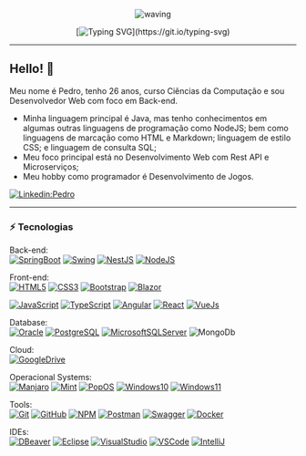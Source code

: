 <div align="center" > 

![waving](https://capsule-render.vercel.app/api?type=waving&height=90&color=gradient)
 
[![Typing SVG](https://readme-typing-svg.demolab.com?font=Dosis&size=60&duration=3000&pause=1000&color=22AE43&background=6DA3FF00&center=true&vCenter=true&random=false&width=550&height=90&lines=Bem-vindo(a)+Visitante!;Meu+nome+%C3%A9+Pedro!;Desenvolvedor+Web!)](https://git.io/typing-svg)
</div>

____

## Hello! 👋

Meu nome é Pedro, tenho 26 anos, curso Ciências da Computação e sou Desenvolvedor Web com foco em Back-end.

* Minha linguagem principal é Java, mas tenho conhecimentos em algumas outras linguagens de programação como NodeJS; bem como linguagens de marcação como HTML e Markdown; linguagem de estilo CSS; e linguagem de consulta SQL;
* Meu foco principal está no Desenvolvimento Web com Rest API e Microserviços;
* Meu hobby como programador é Desenvolvimento de Jogos.

[![Linkedin:Pedro](https://img.shields.io/badge/-Linkedin-blue?style=flat&logo=Linkedin&logoColor=white&link=https://www.linkedin.com/in/ipeeeed/)](https://www.linkedin.com/in/ipeeeed/)

____

### ⚡ Tecnologias

<div display="inline">
<div>

Back-end: <br>
[![SpringBoot](https://img.shields.io/badge/Spring_Boot-%236DB33F?style=flat&logo=springboot&logoColor=white)](https://docs.spring.io/spring-boot/index.html)
[![Swing](https://img.shields.io/badge/Java_Swing-%231B6AC6?style=flat&logo=smashingmagazine&logoColor=white)](https://docs.oracle.com/javase%2F7%2Fdocs%2Fapi%2F/javax/swing/package-summary.html)
[![NestJS](https://img.shields.io/badge/NestJS-%23E0234E?style=flat&logo=nestjs&logoColor=white)](https://docs.nestjs.com/)
[![NodeJS](https://img.shields.io/badge/NodeJS-%235FA04E?style=flat&logo=nodedotjs&logoColor=white)](https://nodejs.org/en/learn/getting-started/introduction-to-nodejs)
</div>
<div>

Front-end: <br>
[![HTML5](https://img.shields.io/badge/-HTML5-E34F26?style=flat&logo=html5&logoColor=white)](https://devdocs.io/html/)
[![CSS3](https://img.shields.io/badge/-CSS3-1572B6?style=flat&logo=css3)](https://devdocs.io/css/)
[![Bootstrap](https://img.shields.io/badge/Bootstrap-%237952B3?style=flat&logo=bootstrap&logoColor=%23CFA9D9)](https://getbootstrap.com/docs/4.1/getting-started/introduction/)
[![Blazor](https://img.shields.io/badge/-Blazor-black?style=flat&logo=blazor&logoColor=%23512BD4)](https://dotnet.microsoft.com/en-us/apps/aspnet/web-apps/blazor)

[![JavaScript](https://img.shields.io/badge/-JavaScript-black?style=flat&logo=javascript)](https://devdocs.io/javascript/)
[![TypeScript](https://img.shields.io/badge/TypeScript-black?style=flat&logo=typescript&logoColor=007ACC)](https://www.typescriptlang.org/docs/)
[![Angular](https://img.shields.io/badge/Angular-black?logo=angular&logoColor=DD0031)](https://v17.angular.io/docs)
[![React](https://img.shields.io/badge/React-black?style=flat&logo=react&logoColor=%2361DAFB)](https://legacy.reactjs.org/docs/getting-started.html)
[![VueJs](https://img.shields.io/badge/VueJs-black?style=flat&logo=vuedotjs&logoColor=%234FC08D)](https://vuejs.org/guide/introduction.html)
</div>
<div>

Database: <br>
[![Oracle](https://img.shields.io/badge/Oracle-%23F80000?style=flat&logo=oracle&logoColor=white)](https://www.w3schools.com/sql/)
[![PostgreSQL](https://img.shields.io/badge/Postgresql-%234169E1?style=flat&logo=postgresql&logoColor=white)](https://www.w3schools.com/postgresql/index.php)
[![MicrosoftSQLServer](https://img.shields.io/badge/SQLServer-%23CC2927?style=flat&logo=microsoftsqlserver&logoColor=white)](https://www.w3schools.com/sql/)
![MongoDb](https://img.shields.io/badge/MongoDB-black?style=flat&logo=mongodb&logoColor=%2347A248)

</div>
<div>

Cloud: <br>
[![GoogleDrive](https://img.shields.io/badge/Google_Drive-%234285F4?style=flat&logo=googledrive&logoColor=white)](https://www.google.com/intl/pt-br/drive/about.html)
</div>
<div>

Operacional Systems: <br>
[![Manjaro](https://img.shields.io/badge/Manjaro-35BF5C?logo=manjaro&logoColor=white)](https://manjaro.org/)
[![Mint](https://img.shields.io/badge/Mint-87CF3E?logo=linuxmint&logoColor=white)](https://www.linuxmint.com/download.php)
[![PopOS](https://img.shields.io/badge/PopOS-48B9C7?style=flat&logo=popos&logoColor=white)](https://pop.system76.com/)
[![Windows10](https://img.shields.io/badge/Windows_10-%230078D4?style=flat&logo=windowsxp&logoColor=white)](https://www.microsoft.com/pt-br/software-download/windows10%20)
[![Windows11](https://img.shields.io/badge/Windows_11-%230078D4?style=flat&logo=windows11&logoColor=white)](https://www.microsoft.com/pt-br/software-download/windows11)
</div>
<div>

Tools: <br>
[![Git](https://img.shields.io/badge/-Git-black?style=flat&logo=git)](https://git-scm.com/)
[![GitHub](https://img.shields.io/badge/-GitHub-black?style=flat&logo=github)](https://github.com/)
[![NPM](https://img.shields.io/badge/NPM-%23CB3837?style=flat&logo=npm&logoColor=white)](https://docs.npmjs.com/creating-a-new-npm-user-account)
[![Postman](https://img.shields.io/badge/Postman-%23FF6C37?style=flat&logo=postman&logoColor=black)](https://www.postman.com/)
[![Swagger](https://img.shields.io/badge/Swagger-%2385EA2D?style=flat&logo=swagger&logoColor=black)](https://swagger.io/docs/)
[![Docker](https://img.shields.io/badge/-Docker-2496ED?style=flat&logo=docker&logoColor=white)](https://docs.docker.com/)
</div>
<div>

IDEs: <br>
[![DBeaver](https://img.shields.io/badge/Dbeaver-%236b3e2c?style=flat&logo=dbeaver)](https://dbeaver.com/)
[![Eclipse](https://img.shields.io/badge/-Eclipse-6232a8?style=flat&logo=eclipse&logoColor=white)](https://eclipseide.org/)
[![VisualStudio](https://img.shields.io/badge/-Visual_Studio-black?style=flat&logo=visualstudio&logoColor=%235C2D91)](https://visualstudio.microsoft.com/pt-br/vs/community/)
[![VSCode](https://img.shields.io/badge/-VSCode-black?style=flat&logo=visualstudiocode&logoColor=%23007ACC)](https://code.visualstudio.com/)
[![IntelliJ](https://img.shields.io/badge/-IntelliJ%20IDEA-black?style=flat&logo=intellij-idea&logoColor=white)](https://www.jetbrains.com/pt-br/idea/)
</div>
</div>
